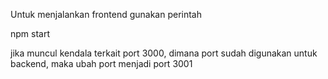 Untuk menjalankan frontend gunakan perintah

npm start

jika muncul kendala terkait port 3000, dimana port sudah digunakan untuk backend,
maka ubah port menjadi port 3001

